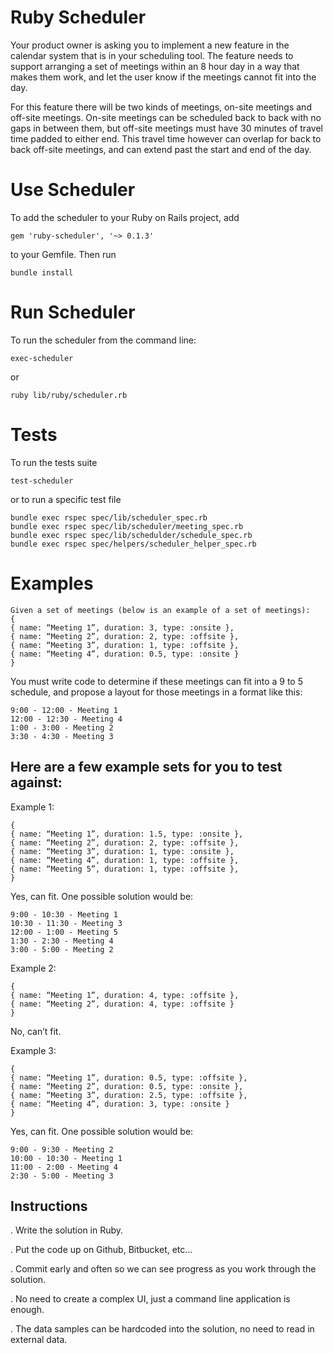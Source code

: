 # Ruby Scheduler

Your product owner is asking you to implement a new feature in the calendar system
that is in your scheduling tool. The feature needs to support arranging a set of
meetings within an 8 hour day in a way that makes them work, and let the user know
if the meetings cannot fit into the day.

For this feature there will be two kinds of meetings, on-site meetings and off-site
meetings. On-site meetings can be scheduled back to back with no gaps in between
them, but off-site meetings must have 30 minutes of travel time padded to either
end. This travel time however can overlap for back to back off-site meetings, and can
extend past the start and end of the day.


# Use Scheduler
To add the scheduler to your Ruby on Rails project, add
```
gem 'ruby-scheduler', '~> 0.1.3'
```
to your Gemfile. Then run
```
bundle install
```

# Run Scheduler
To run the scheduler from the command line:
```
exec-scheduler
```
or 
```
ruby lib/ruby/scheduler.rb
```

# Tests
To run the tests suite
```
test-scheduler
```
or to run a specific test file
```
bundle exec rspec spec/lib/scheduler_spec.rb
bundle exec rspec spec/lib/scheduler/meeting_spec.rb
bundle exec rspec spec/lib/schedulder/schedule_spec.rb
bundle exec rspec spec/helpers/scheduler_helper_spec.rb
```

# Examples

```
Given a set of meetings (below is an example of a set of meetings):
{
{ name: “Meeting 1”, duration: 3, type: :onsite },
{ name: “Meeting 2”, duration: 2, type: :offsite },
{ name: “Meeting 3”, duration: 1, type: :offsite },
{ name: “Meeting 4”, duration: 0.5, type: :onsite }
}
```

You must write code to determine if these meetings can fit into a 9 to 5 schedule,
and propose a layout for those meetings in a format like this:
```
9:00 - 12:00 - Meeting 1
12:00 - 12:30 - Meeting 4
1:00 - 3:00 - Meeting 2
3:30 - 4:30 - Meeting 3
```

## Here are a few example sets for you to test against:

Example 1:
```
{
{ name: “Meeting 1”, duration: 1.5, type: :onsite },
{ name: “Meeting 2”, duration: 2, type: :offsite },
{ name: “Meeting 3”, duration: 1, type: :onsite },
{ name: “Meeting 4”, duration: 1, type: :offsite },
{ name: “Meeting 5”, duration: 1, type: :offsite },
}
```
Yes, can fit. One possible solution would be:
```
9:00 - 10:30 - Meeting 1
10:30 - 11:30 - Meeting 3
12:00 - 1:00 - Meeting 5
1:30 - 2:30 - Meeting 4
3:00 - 5:00 - Meeting 2
```

Example 2:
```
{
{ name: “Meeting 1”, duration: 4, type: :offsite },
{ name: “Meeting 2”, duration: 4, type: :offsite }
}
```
No, can’t fit.

Example 3:
```
{
{ name: “Meeting 1”, duration: 0.5, type: :offsite },
{ name: “Meeting 2”, duration: 0.5, type: :onsite },
{ name: “Meeting 3”, duration: 2.5, type: :offsite },
{ name: “Meeting 4”, duration: 3, type: :onsite }
}
```
Yes, can fit. One possible solution would be:
```
9:00 - 9:30 - Meeting 2
10:00 - 10:30 - Meeting 1
11:00 - 2:00 - Meeting 4
2:30 - 5:00 - Meeting 3
```

## Instructions

. Write the solution in Ruby.

. Put the code up on Github, Bitbucket, etc…

. Commit early and often so we can see progress as you work through the solution.

. No need to create a complex UI, just a command line application is enough.

. The data samples can be hardcoded into the solution, no need to read in external
data.
